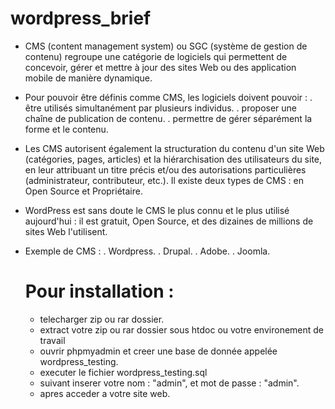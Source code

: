 # wordpress_brief

- CMS (content management system) ou SGC (système de gestion de contenu) regroupe une catégorie de logiciels 
qui permettent de concevoir, gérer et mettre à jour des sites Web ou des application mobile de manière 
dynamique.

- Pour pouvoir être définis comme CMS, les logiciels doivent pouvoir :
	. être utilisés simultanément par plusieurs individus.
	. proposer une chaîne de publication de contenu.
	. permettre de gérer séparément la forme et le contenu.

- Les CMS autorisent également la structuration du contenu d'un site Web (catégories, pages, articles) 
et la hiérarchisation des utilisateurs du site, en leur attribuant un titre précis et/ou des 
autorisations particulières (administrateur, contributeur, etc.). Il existe deux types de CMS : 
en Open Source et Propriétaire.

- WordPress est sans doute le CMS le plus connu et le plus utilisé aujourd'hui : il est gratuit, 
Open Source, et des dizaines de millions de sites Web l'utilisent.

- Exemple de CMS :
	. Wordpress.
	. Drupal.
	. Adobe.
	. Joomla.
  
  # Pour installation :
  
  - telecharger zip ou rar dossier.
  - extract votre zip ou rar dossier sous htdoc ou votre environement de travail
  - ouvrir phpmyadmin et creer une base de donnée appelée wordpress_testing.
  - executer le fichier wordpress_testing.sql
  - suivant inserer votre nom : "admin", et mot de passe : "admin".
  - apres acceder a votre site web.
